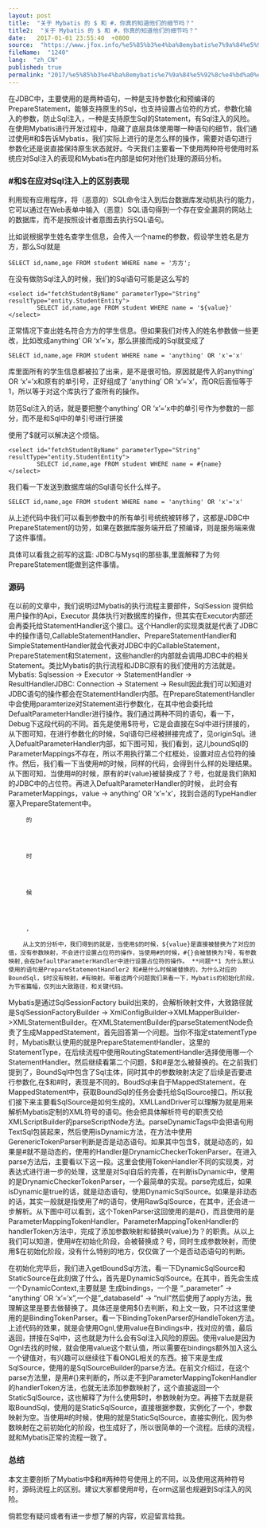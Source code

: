 ```yaml
---
layout: post
title:  "关于 Mybatis 的 $ 和 #，你真的知道他们的细节吗？"
title2:  "关于 Mybatis 的 $ 和 #，你真的知道他们的细节吗？"
date:   2017-01-01 23:55:40  +0800
source:  "https://www.jfox.info/%e5%85%b3%e4%ba%8emybatis%e7%9a%84%e5%92%8c%e4%bd%a0%e7%9c%9f%e7%9a%84%e7%9f%a5%e9%81%93%e4%bb%96%e4%bb%ac%e7%9a%84%e7%bb%86%e8%8a%82%e5%90%97-2.html"
fileName:  "1240"
lang:  "zh_CN"
published: true
permalink: "2017/%e5%85%b3%e4%ba%8emybatis%e7%9a%84%e5%92%8c%e4%bd%a0%e7%9c%9f%e7%9a%84%e7%9f%a5%e9%81%93%e4%bb%96%e4%bb%ac%e7%9a%84%e7%bb%86%e8%8a%82%e5%90%97-2.html"
---
```


在JDBC中，主要使用的是两种语句，一种是支持参数化和预编译的PrepareStatement，能够支持原生的Sql，也支持设置占位符的方式，参数化输入的参数，防止Sql注入，一种是支持原生Sql的Statement，有Sql注入的风险。在使用Mybatis进行开发过程中，隐藏了底层具体使用哪一种语句的细节，我们通过使用#和$告诉Mybatis，我们实际上进行的是怎么样的操作，需要对语句进行参数化还是说直接保持原生状态就好。今天我们主要看一下使用两种符号使用时系统应对Sql注入的表现和Mybatis在内部是如何对他们处理的源码分析。

### #和$在应对Sql注入上的区别表现

利用现有应用程序，将（恶意的）SQL命令注入到后台数据库发动机执行的能力，它可以通过在Web表单中输入（恶意）SQL语句得到一个存在安全漏洞的网站上的数据库，而不是按照设计者意图去执行SQL语句。

比如说根据学生姓名查学生信息，会传入一个name的参数，假设学生姓名是方方，那么Sql就是

    SELECT id,name,age FROM student WHERE name = '方方';
    

在没有做防Sql注入的时候，我们的Sql语句可能是这么写的

    <select id="fetchStudentByName" parameterType="String" resultType="entity.StudentEntity">
            SELECT id,name,age FROM student WHERE name = '${value}'
    </select>
    

正常情况下查出姓名符合方方的学生信息。但如果我们对传入的姓名参数做一些更改，比如改成anything’ OR ‘x’=’x，那么拼接而成的Sql就变成了

    SELECT id,name,age FROM student WHERE name = 'anything' OR 'x'='x'
    

库里面所有的学生信息都被拉了出来，是不是很可怕。原因就是传入的anything’ OR ‘x’=’x和原有的单引号，正好组成了 ‘anything’ OR ‘x’=’x’，而OR后面恒等于1，所以等于对这个库执行了查所有的操作。

防范Sql注入的话，就是要把整个anything’ OR ‘x’=’x中的单引号作为参数的一部分，而不是和Sql中的单引号进行拼接

使用了$就可以解决这个烦恼。

    <select id="fetchStudentByName" parameterType="String" resultType="entity.StudentEntity">
            SELECT id,name,age FROM student WHERE name = #{name}
    </select>
    

我们看一下发送到数据库端的Sql语句长什么样子。

    SELECT id,name,age FROM student WHERE name = 'anything' OR 'x'='x'
    

从上述代码中我们可以看到参数中的所有单引号统统被转移了，这都是JDBC中PrepareStatement的功劳，如果在数据库服务端开启了预编译，则是服务端来做了这件事情。

具体可以看我之前写的这篇: JDBC与Mysql的那些事,里面解释了为何PrepareStatement能做到这件事情。

### 源码

在以前的文章中，我们说明过Mybatis的执行流程主要部件，SqlSession 提供给用户操作的Api，Executor 具体执行对数据库的操作，但其实在Executor内部还会再委托给StatementHandler这个接口。这个Handler的实现类就是代表了JDBC中的操作语句,CallableStatementHandler、PrepareStatementHandler和SimpleStatementHandler就会代表对JDBC中的CallableStatement，PrepareStatement和Statement，这些handler的内部就会调用JDBC中的相关Statement。类比Mybatis的执行流程和JDBC原有的我们使用的方法就是。Mybatis: Sqlsession -> Executor -> StatementHandler -> ResultHandlerJDBC: Connection -> Statement -> Result因此我们可以知道对JDBC语句的操作都会在StatementHandler内部。在PrepareStatementHandler中会使用paramterize对Statement进行参数化，在其中他会委托给DefualtParameterHandler进行操作。我们通过两种不同的语句，看一下，Debug下这段代码的不同。首先是使用$符号，它是会直接在Sql中进行拼接的，从下图可知，在进行参数化的时候，Sql语句已经被拼接完成了，见originSql。进入DefualtParameterHandler内部，如下图可知，我们看到，这儿boundSql的ParameterMappings不存在，所以不用执行第二个红框处，设置对应占位符的操作。然后，我们看一下当使用#的时候，同样的代码，会得到什么样的处理结果。从下图可知，当使用#的时候，原有的#{value}被替换成了？号，也就是我们熟知的JDBC中的占位符。再进入DefualtParameterHandler的时候， 此时会有ParameterMappings，value -> anything’ OR ‘x’=’x’，找到合适的TypeHandler塞入PrepareStatement中。 
       
       
         的 
        
       
       
       
         时 
        
       
       
       
         候 
        
       
       
       
         ， 
        
        从上文的分析中，我们得到的就是，当使用$的时候，${value}是直接被替换为了对应的值，没有参数映射，不会进行设置占位符的操作，当使用#的时候，#{}会被替换为?号，有参数映射,会在DefaultParameterHandler中进行设置占位符的操作。 **问题**1 为什么默认使用的语句是PrepareStatementHandler2 和#是什么时候被替换的，为什么对应的BoundSql，$时没有映射，#有映射。带着这两个问题我们来看一下，Mybatis的初始化阶段，为节省篇幅，仅列出大致路径，和关键代码。

Mybatis是通过SqlSessionFactory build出来的，会解析映射文件，大致路径就是SqlSessionFactoryBuilder -> XmlConfigBuilder->XMLMapperBuilder->XMLStatementBuilder。在XMLStatementBuilder的parseStatementNode负责了生成MappedStatement，首先回答第一个问题。当你不指定statementType时，Mybatis默认使用的就是PrepareStatementHandler，这里的StatementType，在后续流程中使用RoutingStatementHandler选择使用哪一个StatementHandler。然后继续看第二个问题，$和#是怎么被替换的。在之前我们提到了，BoundSql中包含了Sql主体，同时其中的参数映射决定了后续是否要进行参数化,在$和#时，表现是不同的。BoudSql来自于MappedStatement，在MappedStatement中，获取BoundSql的任务会委托给SqlSource接口。所以我们接下来主要看SqlSource是如何生成的。XMLLandDriver可以理解为就是用来解析Mybatis定制的XML符号的语句。他会把具体解析符号的职责交给XMLScriptBuilder的parseScriptNode方法。parseDynamicTags中会把语句用TextSql包装起来，然后使用isDynamic方法，在方法中使用GerenericTokenParser判断是否是动态语句。如果其中包含$，就是动态的，如果是#就不是动态的，使用的Handler是DrynamicCheckerTokenParser。在进入parse方法后，主要看以下这一段。这里会使用TokenHandler不同的实现类，对表达式进行进一步的处理，这里是对Sql自后的完善，在判断isDynamic中，使用的是DrynamicCheckerTokenParser，一个最简单的实现。parse完成后，如果isDynamic是true的话，就是动态语句，使用DynamicSqlSource。如果是非动态的话，其实一般就是指使用了#的语句，使用RawSqlSource，在其中，还会进一步解析。从下图中可以看到，这个TokenParser这回使用的是#{}，而且使用的是ParameterMappingTokenHandler。ParameterMappingTokenHandler的handlerToken方法中，完成了添加参数映射和替换#{value}为？的职责。从以上我们可以知道，使用#在初始化阶段，会被替换成？号，同时生成参数映射，而使用$在初始化阶段，没有什么特别的地方，仅仅做了一个是否动态语句的判断。

在初始化完毕后，我们进入getBoundSql方法，看一下DynamicSqlSource和StaticSource在此刻做了什么，首先是DynamicSqlSource。在其中，首先会生成一个DynamicContext,主要就是 生成bindings，一个是 “_parameter” -> “anything’ OR ‘x’=’x”,一个是”_databaseId” -> “null”然后使用了apply方法，我理解这里是要去做替换了。具体还是使用${}去判断，和上文一致，只不过这里使用的是BindingTokenParser。看一下BindingTokenParser的HandleToken方法。上述代码的效果，就是会使用Ognl,使用value在Bindings中，找对应的值，最后返回，拼接在Sql中，这也就是为什么会有Sql注入风险的原因。使用value是因为Ognl去找的时候，就会使用value这个默认值，所以需要在bindings额外加入这么一个键值对，有兴趣可以继续往下看ONGL相关的东西。接下来是生成SqlSource，使用的是SqlSourceBuilder的parse方法。在前文介绍过，在这个parse方法里，是用#{}来判断的，所以走不到ParameterMappingTokenHandler的handlerToken方法，也就无法添加参数映射了，这个直接返回一个StaticSqlSource，这也解释了为什么使用$时，参数映射为空。再接下去就是获取BoundSql，使用的是StaticSqlSource，直接根据参数，实例化了一个，参数映射为空。当使用#的时候，使用的就是StaticSqlSource，直接实例化，因为参数映射在之前初始化的阶段，也生成好了，所以很简单的一个流程。后续的流程，就和Mybatis正常的流程一致了。

### 总结

本文主要剖析了Mybatis中$和#两种符号使用上的不同，以及使用这两种符号时，源码流程上的区别。建议大家都使用#号，在orm这层也规避到Sql注入的风险。

倘若您有疑问或者有进一步想了解的内容，欢迎留言给我。

